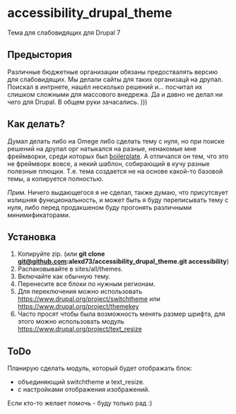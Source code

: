 # accessibility_drupal_theme
Тема для слабовидящих для Drupal 7

## Предыстория
Различные бюджетные организации обязаны предоствалять версию для слабовидящих. Мы делали сайты для таких организацй на друпал. Поискал в интрнете, нашёл несколько решений и... посчитал их слишком сложными для массового внедрежа. Да и давно не делал ни чего для Drupal. В общем руки зачасались. )))

## Как делать?

Думал делать либо на Omege либо сделать тему с нуля, но при поиске решений на друпал орг натыкался на разные, ненакомые мне фреймворки, среди которых был [boilerplate](https://www.drupal.org/project/boilerplate). А отличался он тем, что это не фреймворк вовсе, а некий шаблон, собирающий в кучу разные полезные плющки. Т.е. тема создается не на основе какой-то базовой темы, а копируется полностью. 

*Прим.* Ничего выдающегося я не сделал, также думаю, что присутсвует излишняя функциональность, и может быть я буду переписывать тему с нуля, либо перед продакшеном буду прогонять различными минимификаторами.

## Установка

1. Копируйте zip. (или __git clone git@github.com:alexd73/accessibility_drupal_theme.git accessibility__)
2. Распаковывайте в sites/all/themes.
3. Включайте как обычную тему.
4. Перенесите все блоки по нужным регионам.
5. Для переключения можно использовать https://www.drupal.org/project/switchtheme или https://www.drupal.org/project/themekey
6. Часто просят чтобы была возможность менять размер шрифта, для этого можно использовать модуль https://www.drupal.org/project/text_resize


## ToDo
Планирую сделать модуль, который будет отображать блок: 

* объединяющий switchtheme и text_resize.
* с настройками отображения изображений.

Если кто-то желает помочь - буду только рад :)
